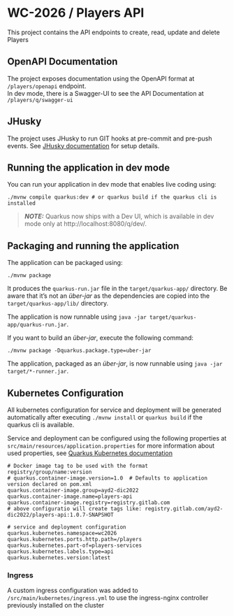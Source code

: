 # WC-2026 / Players API

This project contains the API endpoints to create, read, update and delete Players

## OpenAPI Documentation
The project exposes documentation using the OpenAPI format at `/players/openapi` endpoint.  
In dev mode, there is a Swagger-UI to see the API Documentation at `/players/q/swagger-ui`

## JHusky
The project uses JHusky to run GIT hooks at pre-commit and pre-push events.
See [JHusky documentation](https://github.com/Dathin/JHusky) for setup details.

## Running the application in dev mode

You can run your application in dev mode that enables live coding using:
```shell script
./mvnw compile quarkus:dev # or quarkus build if the quarkus cli is installed
```

> **_NOTE:_**  Quarkus now ships with a Dev UI, which is available in dev mode only at http://localhost:8080/q/dev/.

## Packaging and running the application

The application can be packaged using:
```shell script
./mvnw package
```
It produces the `quarkus-run.jar` file in the `target/quarkus-app/` directory.
Be aware that it’s not an _über-jar_ as the dependencies are copied into the `target/quarkus-app/lib/` directory.

The application is now runnable using `java -jar target/quarkus-app/quarkus-run.jar`.

If you want to build an _über-jar_, execute the following command:
```shell script
./mvnw package -Dquarkus.package.type=uber-jar
```

The application, packaged as an _über-jar_, is now runnable using `java -jar target/*-runner.jar`.

## Kubernetes Configuration
All kubernetes configuration for service and deployment will be generated automatically after executing `./mvnw install` or `quarkus build` if the quarkus cli is available.

Service and deployment can be configured using the following properties at `src/main/resources/application.properties`
for more information about used properties, see [Quarkus Kubernetes documentation](https://quarkus.io/guides/deploying-to-kubernetes#tuning-the-generated-resources-using-application-properties)

```properties
# Docker image tag to be used with the format registry/group/name:version
# quarkus.container-image.version=1.0  # Defaults to application version declared on pom.xml
quarkus.container-image.group=ayd2-dic2022
quarkus.container-image.name=players-api
quarkus.container-image.registry=registry.gitlab.com
# above configuratio will create tags like: registry.gitlab.com/ayd2-dic2022/players-api:1.0.7-SNAPSHOT

# service and deployment configuration
quarkus.kubernetes.namespace=wc2026
quarkus.kubernetes.ports.http.path=/players
quarkus.kubernetes.part-of=players-services
quarkus.kubernetes.labels.type=api
quarkus.kubernetes.version:latest
```


### Ingress
A custom ingress configuration was added to `/src/main/kubernetes/ingress.yml` to use the ingress-nginx controller previously installed on the cluster
